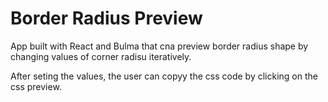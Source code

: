 # Border Radius Preview

App built with React and Bulma that cna preview border radius shape by changing values of corner radisu iteratively.

After seting the values, the user can copyy the css code by clicking on the css preview.
